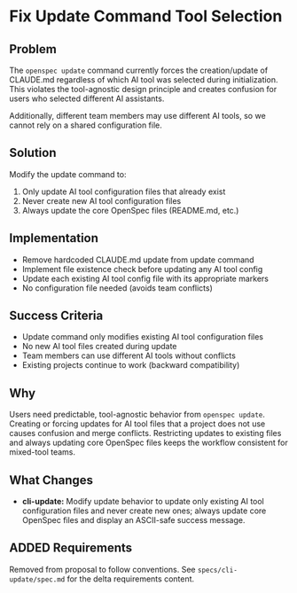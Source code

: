 # Fix Update Command Tool Selection

## Problem

The `openspec update` command currently forces the creation/update of CLAUDE.md regardless of which AI tool was selected during initialization. This violates the tool-agnostic design principle and creates confusion for users who selected different AI assistants.

Additionally, different team members may use different AI tools, so we cannot rely on a shared configuration file.

## Solution

Modify the update command to:
1. Only update AI tool configuration files that already exist
2. Never create new AI tool configuration files
3. Always update the core OpenSpec files (README.md, etc.)

## Implementation

- Remove hardcoded CLAUDE.md update from update command
- Implement file existence check before updating any AI tool config
- Update each existing AI tool config file with its appropriate markers
- No configuration file needed (avoids team conflicts)

## Success Criteria

- Update command only modifies existing AI tool configuration files
- No new AI tool files created during update
- Team members can use different AI tools without conflicts
- Existing projects continue to work (backward compatibility)

## Why

Users need predictable, tool-agnostic behavior from `openspec update`. Creating or forcing updates for AI tool files that a project does not use causes confusion and merge conflicts. Restricting updates to existing files and always updating core OpenSpec files keeps the workflow consistent for mixed-tool teams.

## What Changes

- **cli-update:** Modify update behavior to update only existing AI tool configuration files and never create new ones; always update core OpenSpec files and display an ASCII-safe success message.

## ADDED Requirements

Removed from proposal to follow conventions. See `specs/cli-update/spec.md` for the delta requirements content.